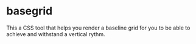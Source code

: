 # basegrid
This a CSS tool that helps you render a baseline grid for you to be able to achieve and withstand a vertical rythm.
